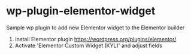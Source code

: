 # wp-plugin-elementor-widget
Sample wp plugin to add new Elementor widget to the Elementor builder
1. Install Elementor plugin https://wordpress.org/plugins/elementor/
2. Activate 'Elementor Custom Widget (KYL)' and adjust fields
